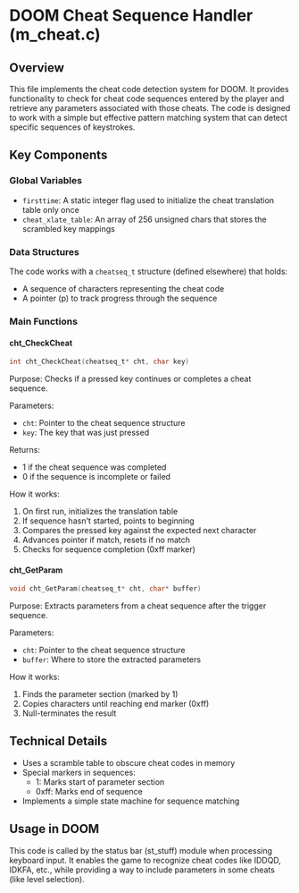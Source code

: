 # DOOM Cheat Sequence Handler (m_cheat.c)

## Overview
This file implements the cheat code detection system for DOOM. It provides functionality to check for cheat code sequences entered by the player and retrieve any parameters associated with those cheats. The code is designed to work with a simple but effective pattern matching system that can detect specific sequences of keystrokes.

## Key Components

### Global Variables
- `firsttime`: A static integer flag used to initialize the cheat translation table only once
- `cheat_xlate_table`: An array of 256 unsigned chars that stores the scrambled key mappings

### Data Structures
The code works with a `cheatseq_t` structure (defined elsewhere) that holds:
- A sequence of characters representing the cheat code
- A pointer (p) to track progress through the sequence

### Main Functions

#### cht_CheckCheat
```c
int cht_CheckCheat(cheatseq_t* cht, char key)
```
Purpose: Checks if a pressed key continues or completes a cheat sequence.

Parameters:
- `cht`: Pointer to the cheat sequence structure
- `key`: The key that was just pressed

Returns:
- 1 if the cheat sequence was completed
- 0 if the sequence is incomplete or failed

How it works:
1. On first run, initializes the translation table
2. If sequence hasn't started, points to beginning
3. Compares the pressed key against the expected next character
4. Advances pointer if match, resets if no match
5. Checks for sequence completion (0xff marker)

#### cht_GetParam
```c
void cht_GetParam(cheatseq_t* cht, char* buffer)
```
Purpose: Extracts parameters from a cheat sequence after the trigger sequence.

Parameters:
- `cht`: Pointer to the cheat sequence structure
- `buffer`: Where to store the extracted parameters

How it works:
1. Finds the parameter section (marked by 1)
2. Copies characters until reaching end marker (0xff)
3. Null-terminates the result

## Technical Details
- Uses a scramble table to obscure cheat codes in memory
- Special markers in sequences:
  - 1: Marks start of parameter section
  - 0xff: Marks end of sequence
- Implements a simple state machine for sequence matching

## Usage in DOOM
This code is called by the status bar (st_stuff) module when processing keyboard input. It enables the game to recognize cheat codes like IDDQD, IDKFA, etc., while providing a way to include parameters in some cheats (like level selection).
